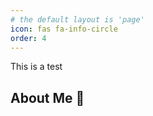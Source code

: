 ```yaml
---
# the default layout is 'page'
icon: fas fa-info-circle
order: 4
---
```


This is a test
## About Me 👋
